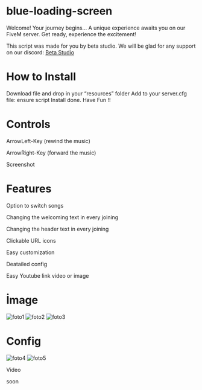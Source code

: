 # blue-loading-screen
Welcome! Your journey begins... A unique experience awaits you on our FiveM server. Get ready, experience the excitement!

This script was made for you by beta studio. We will be glad for any support on our discord: [Beta Studio](https://discord.gg/5CZX9RJ2YV)


# How to Install
Download file and drop in your “resources” folder
Add to your server.cfg file: ensure script
Install done. Have Fun !!

# Controls
ArrowLeft-Key (rewind the music)

ArrowRight-Key (forward the music)

Screenshot

# Features
Option to switch songs

Changing the welcoming text in every joining

Changing the header text  in every joining

Clickable URL icons

Easy customization

Deatailed  config

Easy Youtube link video or image


# İmage

![foto1](https://cdn.discordapp.com/attachments/1162483956093034506/1257779559458406400/Kapak.png?ex=6685a5ff&is=6684547f&hm=f381eb7191a30b2ccaaedb6d6833075400858662c3ed23c1a966824af81b08f2&)
![foto2](https://cdn.discordapp.com/attachments/1162483956093034506/1257779515351109673/acklama.png?ex=6685a5f4&is=66845474&hm=0222d804d8803c190e1558a9684445822f2a8cc6c2a43b3772cb7b136f661930&)
![foto3](https://cdn.discordapp.com/attachments/1162483956093034506/1257779526658687136/tantm.png?ex=6685a5f7&is=66845477&hm=95e462296740c5904efc36165ac2e77c59d93cc33a7fcfd0c49071b18cc159cd&)

# Config
![foto4](https://cdn.discordapp.com/attachments/1162483956093034506/1257779878883754084/config.png?ex=6685a64b&is=668454cb&hm=6b21fb8eb51438af75bd9c9f4293e692fed84b96463383c057fd1f2fc99897f0&)
![foto5](https://cdn.discordapp.com/attachments/1162483956093034506/1257779879177486366/congif_locales.png?ex=6685a64b&is=668454cb&hm=621f520d8d19ada42a1c16791896bfd14f1d09394c68cc6cc912c226a3066915&)

Video

soon

